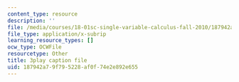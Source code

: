 ```yaml
---
content_type: resource
description: ''
file: /media/courses/18-01sc-single-variable-calculus-fall-2010/187942a79f795228af0f74e2e892e655_PNTnmH6jsRI.vtt
file_type: application/x-subrip
learning_resource_types: []
ocw_type: OCWFile
resourcetype: Other
title: 3play caption file
uid: 187942a7-9f79-5228-af0f-74e2e892e655
---
```

